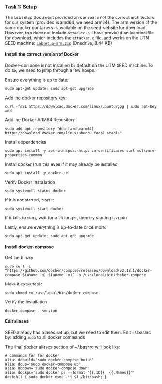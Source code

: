 ### Task 1: Setup
The Labsetup document provided on canvas is not the correct architecture for our system (provided is amd64, we need arm64). The arm version of the same docker containers is available on the seed website for download. However, this does not include `attacker.c`. I have provided an identical file for download, which includes the `attacker.c` file, and works on the UTM SEED machine:
[`Labsetup-arm.zip`](https://1drv.ms/u/s!As06ehb0pJGBh-xjFfEAAmUqQ0Tnxg?e=oe7QS3) (Onedrive, 8.44 KB)

#### Install the correct version of Docker
Docker-compose is not installed by default on the UTM SEED machine. To do so, we need to jump through a few hoops.

Ensure everything is up to date:
```
sudo apt-get update; sudo apt-get upgrade
```

Add the docker repository key:
```
curl -fsSL https://download.docker.com/linux/ubuntu/gpg | sudo apt-key add -
```

Add the Docker ARM64 Repository
```
sudo add-apt-repository "deb [arch=arm64] https://download.docker.com/linux/ubuntu focal stable"
```

Install dependencies
```
sudo apt install -y apt-transport-https ca-certificates curl software-properties-common
```

Install docker (run this even if it may already be installed)
```
sudo apt install -y docker-ce
```

Verify Docker Installation
```
sudo systemctl status docker
```

If it is not started, start it
```
sudo systemctl start docker
```

If it fails to start, wait for a bit longer, then try starting it again

Lastly, ensure everything is up-to-date once more:
```
sudo apt-get update; sudo apt-get upgrade
```

#### Install docker-compose
Get the binary
```
sudo curl -L “https://github.com/docker/compose/releases/download/v2.18.1/docker-compose-$(uname -s)-$(uname -m)” -o /usr/local/bin/docker-compose
```

Make it executable
```
sudo chmod +x /usr/local/bin/docker-compose
```

Verify the installation
```
docker-compose --version
```

#### Edit aliases
SEED already has aliases set up, but we need to edit them. Edit ~/.bashrc by: adding `sudo` to all docker commands

The final docker aliases section of ~/.bashrc will look like:
```
# Commands for for docker 
alias dcbuild='sudo docker-compose build'
alias dcup='sudo docker-compose up'
alias dcdown='sudo docker-compose down'
alias dockps='sudo docker ps --format "{{.ID}}  {{.Names}}"'
docksh() { sudo docker exec -it $1 /bin/bash; }
```
